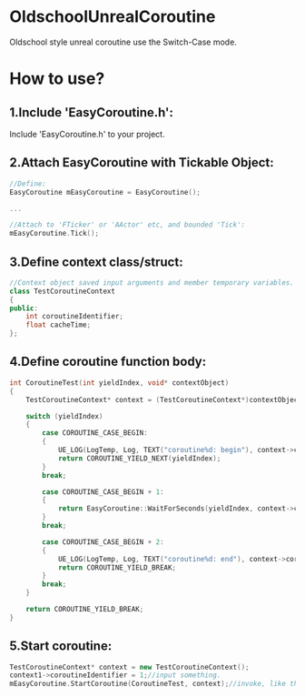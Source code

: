 # OldschoolUnrealCoroutine
Oldschool style unreal coroutine use the Switch-Case mode.

# How to use?

## 1.Include 'EasyCoroutine.h':

Include 'EasyCoroutine.h' to your project.




## 2.Attach EasyCoroutine with Tickable Object:
``` c++
//Define:
EasyCoroutine mEasyCoroutine = EasyCoroutine();

...

//Attach to 'FTicker' or 'AActor' etc, and bounded 'Tick':
mEasyCoroutine.Tick();
```




## 3.Define context class/struct:
``` c++
//Context object saved input arguments and member temporary variables.
class TestCoroutineContext
{
public:
    int coroutineIdentifier;
    float cacheTime;
};
```




## 4.Define coroutine function body:
``` c++
int CoroutineTest(int yieldIndex, void* contextObject)
{
	TestCoroutineContext* context = (TestCoroutineContext*)contextObject;

	switch (yieldIndex)
	{
		case COROUTINE_CASE_BEGIN:
		{
			UE_LOG(LogTemp, Log, TEXT("coroutine%d: begin"), context->coroutineIdentifier);
			return COROUTINE_YIELD_NEXT(yieldIndex);
		}
		break;

		case COROUTINE_CASE_BEGIN + 1:
		{
			return EasyCoroutine::WaitForSeconds(yieldIndex, context->cacheTime, 1.0);
		}
		break;

		case COROUTINE_CASE_BEGIN + 2:
		{
			UE_LOG(LogTemp, Log, TEXT("coroutine%d: end"), context->coroutineIdentifier);
			return COROUTINE_YIELD_BREAK;
		}
		break;
	}

	return COROUTINE_YIELD_BREAK;
}
```




## 5.Start coroutine:
``` c++
TestCoroutineContext* context = new TestCoroutineContext();
context1->coroutineIdentifier = 1;//input something.
mEasyCoroutine.StartCoroutine(CoroutineTest, context);//invoke, like the unity.
```

